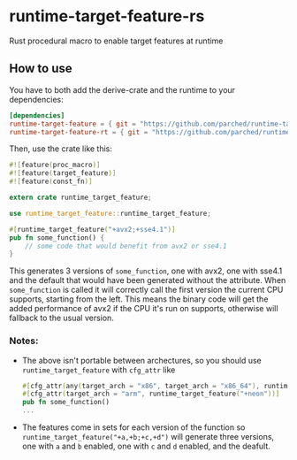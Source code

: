 # runtime-target-feature-rs
Rust procedural macro to enable target features at runtime

## How to use

You have to both add the derive-crate and the runtime to your dependencies:

```toml
[dependencies]
runtime-target-feature = { git = "https://github.com/parched/runtime-target-feature-rs" }
runtime-target-feature-rt = { git = "https://github.com/parched/runtime-target-feature-rs" }
```

Then, use the crate like this:

```rust
#![feature(proc_macro)]
#![feature(target_feature)]
#![feature(const_fn)]

extern crate runtime_target_feature;

use runtime_target_feature::runtime_target_feature;

#[runtime_target_feature("+avx2;+sse4.1")]
pub fn some_function() {
    // some code that would benefit from avx2 or sse4.1
}
```
This generates 3 versions of `some_function`, one with avx2, one with sse4.1 and the default that would have been generated without the attribute. When `some_function` is called it will correctly call the first version the current CPU supports, starting from the left. This means the binary code will get the added performance of avx2 if the CPU it's run on supports, otherwise will fallback to the usual version.

### Notes:
* The above isn't portable between archectures, so you should use `runtime_target_feature` with `cfg_attr` like
  ```rust
  #[cfg_attr(any(target_arch = "x86", target_arch = "x86_64"), runtime_target_feature("+avx"))]
  #[cfg_attr(target_arch = "arm", runtime_target_feature("+neon"))]
  pub fn some_function()
  ...
  ```
* The features come in sets for each version of the function so `runtime_target_feature("+a,+b;+c,+d")` will generate three versions, one with `a` and `b` enabled, one with `c` and `d` enabled, and the deafult.
